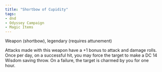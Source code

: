 ```yaml
---
title: "Shortbow of Cupidity"
tags: 
- dnd
- Odyssey Campaign
- Magic Items
---
```


Weapon (shortbow), legendary (requires attunement)

Attacks made with this weapon have a +1 bonus to attack and damage rolls. Once per day, on a successful hit, you may force the target to make a DC 14 Wisdom saving throw. On a failure, the target is charmed by you for one hour.
